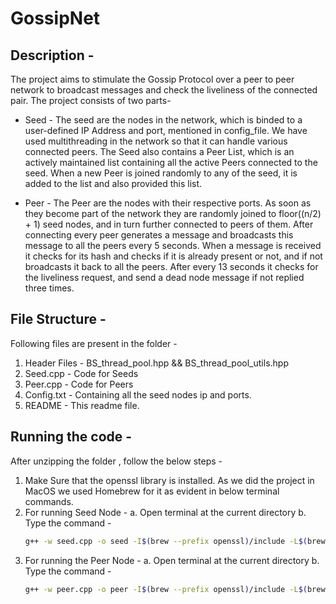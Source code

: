 # GossipNet

## Description - 
The project aims to stimulate the Gossip Protocol over a peer to peer network to broadcast messages and check the liveliness of the connected pair.
The project consists of two parts-
- Seed - The seed are the nodes in the network, which is binded to a user-defined IP Address and port, 
mentioned in config_file. We have used multithreading in the network so that it can handle various connected
peers. The Seed also contains a Peer List, which is an actively maintained list containing 
all the active Peers connected to the seed. When a new Peer is joined randomly to any of the seed, 
it is added to the list and also provided this list.
    
- Peer - The Peer are the nodes with their respective ports. As soon as they become part of the network 
they are randomly joined to floor((n/2) + 1) seed nodes, and in turn further connected to peers of them.
After connecting every peer generates a message and broadcasts this message to all the peers every 5 
seconds. When a message is received it checks for its hash and checks if it is already present or not, and 
if not broadcasts it back to all the peers. After every 13 seconds it checks for the liveliness request, 
and send a dead node message if not replied three times. 

## File Structure - 
Following files are present in the folder - 
1. Header Files - BS_thread_pool.hpp && BS_thread_pool_utils.hpp
2. Seed.cpp - Code for Seeds
3. Peer.cpp - Code for Peers
4. Config.txt - Containing all the seed nodes ip and ports.
5. README - This readme file. 


## Running the code - 
After unzipping the folder , follow the below steps -
1. Make Sure that the openssl library is installed. As we did the project in MacOS we used Homebrew for it as evident in below terminal commands.
2. For running Seed Node - 
   a. Open terminal at the current directory
   b. Type the command  - 
   ```bash
   g++ -w seed.cpp -o seed -I$(brew --prefix openssl)/include -L$(brew --prefix openssl)/lib -lssl -lcrypto -std=c++17 && ./seed {SEED_PORT}
   
   ```
3. For running the Peer Node - 
   a. Open terminal at the current directory
   b. Type the command  -
   ```bash
   g++ -w peer.cpp -o peer -I$(brew --prefix openssl)/include -L$(brew --prefix openssl)/lib -lssl -lcrypto -std=c++17 && ./peer {PEER_PORT}
   ```
